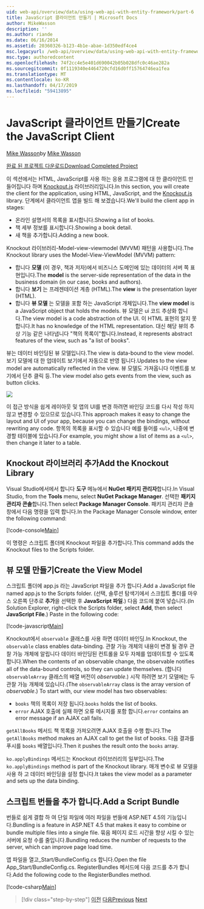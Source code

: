 ```yaml
---
uid: web-api/overview/data/using-web-api-with-entity-framework/part-6
title: JavaScript 클라이언트 만들기 | Microsoft Docs
author: MikeWasson
description: ''
ms.author: riande
ms.date: 06/16/2014
ms.assetid: 20360326-b123-4b1e-abae-1d350edf4ce4
msc.legacyurl: /web-api/overview/data/using-web-api-with-entity-framework/part-6
msc.type: authoredcontent
ms.openlocfilehash: 74f2cc4e5e401d690042b05b028dfc0c46ae282a
ms.sourcegitcommit: 0f1119340e4464720cfd16d0ff15764746ea1fea
ms.translationtype: MT
ms.contentlocale: ko-KR
ms.lasthandoff: 04/17/2019
ms.locfileid: "59413895"
---
```

# <a name="create-the-javascript-client"></a><span data-ttu-id="5a9a4-102">JavaScript 클라이언트 만들기</span><span class="sxs-lookup"><span data-stu-id="5a9a4-102">Create the JavaScript Client</span></span>

<span data-ttu-id="5a9a4-103">[Mike Wasson](https://github.com/MikeWasson)</span><span class="sxs-lookup"><span data-stu-id="5a9a4-103">by [Mike Wasson](https://github.com/MikeWasson)</span></span>

[<span data-ttu-id="5a9a4-104">완료 된 프로젝트 다운로드</span><span class="sxs-lookup"><span data-stu-id="5a9a4-104">Download Completed Project</span></span>](https://github.com/MikeWasson/BookService)

<span data-ttu-id="5a9a4-105">이 섹션에서는 HTML, JavaScript를 사용 하는 응용 프로그램에 대 한 클라이언트 만들어집니다 하며 [Knockout.js](http://knockoutjs.com/) 라이브러리입니다.</span><span class="sxs-lookup"><span data-stu-id="5a9a4-105">In this section, you will create the client for the application, using HTML, JavaScript, and the [Knockout.js](http://knockoutjs.com/) library.</span></span> <span data-ttu-id="5a9a4-106">단계에서 클라이언트 앱을 빌드 해 보겠습니다.</span><span class="sxs-lookup"><span data-stu-id="5a9a4-106">We'll build the client app in stages:</span></span>

- <span data-ttu-id="5a9a4-107">온라인 설명서의 목록을 표시합니다.</span><span class="sxs-lookup"><span data-stu-id="5a9a4-107">Showing a list of books.</span></span>
- <span data-ttu-id="5a9a4-108">책 세부 정보를 표시합니다.</span><span class="sxs-lookup"><span data-stu-id="5a9a4-108">Showing a book detail.</span></span>
- <span data-ttu-id="5a9a4-109">새 책을 추가합니다.</span><span class="sxs-lookup"><span data-stu-id="5a9a4-109">Adding a new book.</span></span>

<span data-ttu-id="5a9a4-110">Knockout 라이브러리-Model-view-viewmodel (MVVM) 패턴을 사용합니다.</span><span class="sxs-lookup"><span data-stu-id="5a9a4-110">The Knockout library uses the Model-View-ViewModel (MVVM) pattern:</span></span>

- <span data-ttu-id="5a9a4-111">합니다 **모델** (이 경우, 책과 저자)에서 비즈니스 도메인에 있는 데이터의 서버 쪽 표현입니다.</span><span class="sxs-lookup"><span data-stu-id="5a9a4-111">The **model** is the server-side representation of the data in the business domain (in our case, books and authors).</span></span>
- <span data-ttu-id="5a9a4-112">합니다 **보기** 는 프레젠테이션 계층 (HTML).</span><span class="sxs-lookup"><span data-stu-id="5a9a4-112">The **view** is the presentation layer (HTML).</span></span>
- <span data-ttu-id="5a9a4-113">합니다 **뷰 모델** 는 모델을 포함 하는 JavaScript 개체입니다.</span><span class="sxs-lookup"><span data-stu-id="5a9a4-113">The **view model** is a JavaScript object that holds the models.</span></span> <span data-ttu-id="5a9a4-114">뷰 모델은 ui 코드 추상화 합니다.</span><span class="sxs-lookup"><span data-stu-id="5a9a4-114">The view model is a code abstraction of the UI.</span></span> <span data-ttu-id="5a9a4-115">이 HTML 표현의 알지 못합니다.</span><span class="sxs-lookup"><span data-stu-id="5a9a4-115">It has no knowledge of the HTML representation.</span></span> <span data-ttu-id="5a9a4-116">대신 해당 뷰의 추상 기능 같은 나타냅니다 &quot;책의 목록이&quot;합니다.</span><span class="sxs-lookup"><span data-stu-id="5a9a4-116">Instead, it represents abstract features of the view, such as &quot;a list of books&quot;.</span></span>

<span data-ttu-id="5a9a4-117">뷰는 데이터 바인딩된 뷰 모델입니다.</span><span class="sxs-lookup"><span data-stu-id="5a9a4-117">The view is data-bound to the view model.</span></span> <span data-ttu-id="5a9a4-118">보기 모델에 대 한 업데이트 보기에서 자동으로 반영 됩니다.</span><span class="sxs-lookup"><span data-stu-id="5a9a4-118">Updates to the view model are automatically reflected in the view.</span></span> <span data-ttu-id="5a9a4-119">뷰 모델도 가져옵니다 이벤트를 보기에서 단추 클릭 등.</span><span class="sxs-lookup"><span data-stu-id="5a9a4-119">The view model also gets events from the view, such as button clicks.</span></span>

![](part-6/_static/image1.png)

<span data-ttu-id="5a9a4-120">이 접근 방식을 쉽게 레이아웃 및 앱의 UI를 변경 하려면 바인딩 코드를 다시 작성 하지 않고 변경할 수 있으므로 있습니다.</span><span class="sxs-lookup"><span data-stu-id="5a9a4-120">This approach makes it easy to change the layout and UI of your app, because you can change the bindings, without rewriting any code.</span></span> <span data-ttu-id="5a9a4-121">항목의 목록을 표시할 수 있습니다 예를 들어를 `<ul>`, 나중에 변경할 테이블에 있습니다.</span><span class="sxs-lookup"><span data-stu-id="5a9a4-121">For example, you might show a list of items as a `<ul>`, then change it later to a table.</span></span>

## <a name="add-the-knockout-library"></a><span data-ttu-id="5a9a4-122">Knockout 라이브러리 추가</span><span class="sxs-lookup"><span data-stu-id="5a9a4-122">Add the Knockout Library</span></span>

<span data-ttu-id="5a9a4-123">Visual Studio에서에서 합니다 **도구** 메뉴에서 **NuGet 패키지 관리자**합니다.</span><span class="sxs-lookup"><span data-stu-id="5a9a4-123">In Visual Studio, from the **Tools** menu, select **NuGet Package Manager**.</span></span> <span data-ttu-id="5a9a4-124">선택한 **패키지 관리자 콘솔**합니다.</span><span class="sxs-lookup"><span data-stu-id="5a9a4-124">Then select **Package Manager Console**.</span></span> <span data-ttu-id="5a9a4-125">패키지 관리자 콘솔 창에서 다음 명령을 입력 합니다.</span><span class="sxs-lookup"><span data-stu-id="5a9a4-125">In the Package Manager Console window, enter the following command:</span></span>

[!code-console[Main](part-6/samples/sample1.cmd)]

<span data-ttu-id="5a9a4-126">이 명령은 스크립트 폴더에 Knockout 파일을 추가합니다.</span><span class="sxs-lookup"><span data-stu-id="5a9a4-126">This command adds the Knockout files to the Scripts folder.</span></span>

## <a name="create-the-view-model"></a><span data-ttu-id="5a9a4-127">뷰 모델 만들기</span><span class="sxs-lookup"><span data-stu-id="5a9a4-127">Create the View Model</span></span>

<span data-ttu-id="5a9a4-128">스크립트 폴더에 app.js 라는 JavaScript 파일을 추가 합니다.</span><span class="sxs-lookup"><span data-stu-id="5a9a4-128">Add a JavaScript file named app.js to the Scripts folder.</span></span> <span data-ttu-id="5a9a4-129">(선택, 솔루션 탐색기에서 스크립트 폴더를 마우스 오른쪽 단추로 **추가**을 선택한 후 **JavaScript 파일**.) 다음 코드에 붙여 넣습니다.</span><span class="sxs-lookup"><span data-stu-id="5a9a4-129">(In Solution Explorer, right-click the Scripts folder, select **Add**, then select **JavaScript File**.) Paste in the following code:</span></span>

[!code-javascript[Main](part-6/samples/sample2.js)]

<span data-ttu-id="5a9a4-130">Knockout에서 `observable` 클래스를 사용 하면 데이터 바인딩.</span><span class="sxs-lookup"><span data-stu-id="5a9a4-130">In Knockout, the `observable` class enables data-binding.</span></span> <span data-ttu-id="5a9a4-131">관찰 가능 개체의 내용이 변경 될 경우 관찰 가능 개체에 알립니다 데이터 바인딩된 컨트롤을 모두 자체를 업데이트할 수 있도록 합니다.</span><span class="sxs-lookup"><span data-stu-id="5a9a4-131">When the contents of an observable change, the observable notifies all of the data-bound controls, so they can update themselves.</span></span> <span data-ttu-id="5a9a4-132">(합니다 `observableArray` 클래스의 배열 버전이 *observable*.) 시작 하려면 보기 모델에는 두 관찰 가능 개체에 있습니다.</span><span class="sxs-lookup"><span data-stu-id="5a9a4-132">(The `observableArray` class is the array version of *observable*.) To start with, our view model has two observables:</span></span>

- <span data-ttu-id="5a9a4-133">`books` 책의 목록이 저장 됩니다.</span><span class="sxs-lookup"><span data-stu-id="5a9a4-133">`books` holds the list of books.</span></span>
- <span data-ttu-id="5a9a4-134">`error` AJAX 호출에 실패 하면 오류 메시지를 포함 합니다.</span><span class="sxs-lookup"><span data-stu-id="5a9a4-134">`error` contains an error message if an AJAX call fails.</span></span>

<span data-ttu-id="5a9a4-135">`getAllBooks` 메서드 책 목록을 가져오려면 AJAX 호출을 수행 합니다.</span><span class="sxs-lookup"><span data-stu-id="5a9a4-135">The `getAllBooks` method makes an AJAX call to get the list of books.</span></span> <span data-ttu-id="5a9a4-136">다음 결과를 푸시를 `books` 배열입니다.</span><span class="sxs-lookup"><span data-stu-id="5a9a4-136">Then it pushes the result onto the `books` array.</span></span>

<span data-ttu-id="5a9a4-137">`ko.applyBindings` 메서드는 Knockout 라이브러리의 일부입니다.</span><span class="sxs-lookup"><span data-stu-id="5a9a4-137">The `ko.applyBindings` method is part of the Knockout library.</span></span> <span data-ttu-id="5a9a4-138">매개 변수로 뷰 모델을 사용 하 고 데이터 바인딩을 설정 합니다.</span><span class="sxs-lookup"><span data-stu-id="5a9a4-138">It takes the view model as a parameter and sets up the data binding.</span></span>

## <a name="add-a-script-bundle"></a><span data-ttu-id="5a9a4-139">스크립트 번들을 추가 합니다.</span><span class="sxs-lookup"><span data-stu-id="5a9a4-139">Add a Script Bundle</span></span>

<span data-ttu-id="5a9a4-140">번들로 쉽게 결합 하 여 단일 파일에 여러 파일을 번들에 ASP.NET 4.5의 기능입니다.</span><span class="sxs-lookup"><span data-stu-id="5a9a4-140">Bundling is a feature in ASP.NET 4.5 that makes it easy to combine or bundle multiple files into a single file.</span></span> <span data-ttu-id="5a9a4-141">묶음 페이지 로드 시간을 향상 시킬 수 있는 서버에 요청 수를 줄입니다.</span><span class="sxs-lookup"><span data-stu-id="5a9a4-141">Bundling reduces the number of requests to the server, which can improve page load time.</span></span>

<span data-ttu-id="5a9a4-142">앱 파일을 열고\_Start/BundleConfig.cs 합니다.</span><span class="sxs-lookup"><span data-stu-id="5a9a4-142">Open the file App\_Start/BundleConfig.cs.</span></span> <span data-ttu-id="5a9a4-143">RegisterBundles 메서드에 다음 코드를 추가 합니다.</span><span class="sxs-lookup"><span data-stu-id="5a9a4-143">Add the following code to the RegisterBundles method.</span></span>

[!code-csharp[Main](part-6/samples/sample3.cs)]

> [!div class="step-by-step"]
> <span data-ttu-id="5a9a4-144">[이전](part-5.md)
> [다음](part-7.md)</span><span class="sxs-lookup"><span data-stu-id="5a9a4-144">[Previous](part-5.md)
[Next](part-7.md)</span></span>

